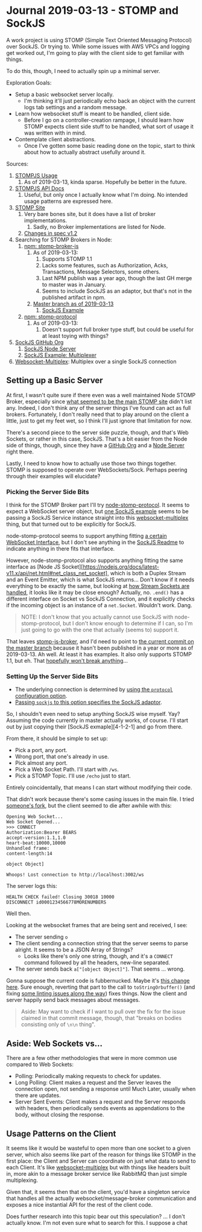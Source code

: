 Journal 2019-03-13 - STOMP and SockJS
=====================================

A work project is using STOMP (Simple Text Oriented Messaging Protocol) over SockJS.  Or trying to.  While some issues with AWS VPCs and logging get worked out, I'm going to play with the client side to get familiar with things.

To do this, though, I need to actually spin up a minimal server.

Exploration Goals:

- Setup a basic websocket server locally.
    - I'm thinking it'll just periodically echo back an object with the current logs tab settings and a random message.
- Learn how websocket stuff is meant to be handled, client side.
    - Before I go on a controller-creation rampage, I should learn how STOMP expects client side stuff to be handled, what sort of usage it was written with in mind.
- Contemplate client abstractions.
    - Once I've gotten some basic reading done on the topic, start to think about how to actually abstract usefully around it.

Sources:

1. [STOMPJS Usage][ss-1]
    1. As of 2019-03-13, kinda sparse.  Hopefully be better in the future.
2. [STOMPJS API Docs][ss-2]
    1. Useful, but only once I actually know what I'm doing.  No intended usage patterns are expressed here.
3. [STOMP Site][ss-3]
    1. Very bare bones site, but it does have a list of broker implementations.
        1. Sadly, no Broker implementations are listed for Node.
    2. [Changes in spec v1.2][ss-3-1]
4. Searching for STOMP Brokers in Node:
    1. [npm: stomp-broker-js][ss-4-1]
        1. As of 2019-03-13:
            1. Supports STOMP 1.1
            2. Lacks some features, such as Authorization, Acks, Transactions, Message Selectors, some others.
            3. Last NPM publish was a year ago, though the last GH merge to master was in January.
            4. Seems to include SockJS as an adaptor, but that's not in the published artifact in npm.
        2. [Master branch as of 2019-03-13][ss-4-1-2]
            1. [SockJS Example][ss-4-1-2-1]
    2. [npm: stomp-protocol][ss-4-2]
        1. As of 2019-03-13:
            1. Doesn't support full broker type stuff, but could be useful for at least toying with things?
5. [SockJS GitHub Org][ss-5]
    1. [SockJS Node Server][ss-5-1]
    2. [SockJS Example: Multiplexer][ss-5-2]
6. [Websocket-Multiplex][ss-6]: Multiplex over a single SockJS connection

[ss-1]: https://stomp-js.github.io/
[ss-2]: https://stomp-js.github.io/api-docs/latest/
[ss-3]: https://stomp.github.io/
[ss-3-1]: https://stomp.github.io/stomp-specification-1.2.html#Changes_in_the_Protocol
[ss-4-1]: https://www.npmjs.com/package/stomp-broker-js
[ss-4-1-2]: https://github.com/4ib3r/StompBrokerJS/tree/8d8de4b5232c6fe456ee99237e9f731ce3846ed4
[ss-4-1-2-1]: https://github.com/4ib3r/StompBrokerJS/tree/8d8de4b5232c6fe456ee99237e9f731ce3846ed4/examples/sockjs
[ss-4-2]: https://github.com/pcan/node-stomp-protocol
[ss-5]: https://github.com/sockjs
[ss-5-1]: https://github.com/sockjs/sockjs-node
[ss-5-2]: https://github.com/sockjs/sockjs-node/tree/master/examples/multiplex
[ss-6]: https://www.npmjs.com/package/websocket-multiplex



## Setting up a Basic Server

At first, I wasn't quite sure if there even was a well maintained Node STOMP Broker, especially since [what seemed to be the main STOMP site][ss-3] didn't list any.  Indeed, I don't think any of the server things I've found can act as full brokers.  Fortunately, I don't really need that to play around on the client a little, just to get my feet wet, so I think I'll just ignore that limitation for now.

There's a second piece to the server side puzzle, though, and that's Web Sockets, or rather in this case, SockJS.  That's a bit easier from the Node side of things, though, since they have a [GitHub Org][ss-5] and a [Node Server][ss-4-1] right there.

Lastly, I need to know how to actually use those two things together.  STOMP is supposed to operate over WebSockets/Sock.  Perhaps peering through their examples will elucidate?


### Picking the Server Side Bits

I think for the STOMP Broker part I'll try [node-stomp-protocol][ss-4-2].  It seems to expect a WebSocket server object, but [one SockJS example][ss-4-2] seems to be passing a SockJS Service instance straight into this [websocket-multiplex][ss-5] thing, but that turned out to be explicitly for SockJS.

node-stomp-protocol seems to support anything fitting [a certain WebSocket Interface](https://github.com/pcan/node-stomp-protocol/blob/20a70a9fb0dfd853f8ee7e43460bd82024e5cb5b/src/utils.ts#L54), but I don't see anything in the [SockJS Readme](https://github.com/sockjs/sockjs-node/blob/20a70a9fb0dfd853f8ee7e43460bd82024e5cb5b/README.md) to indicate anything in there fits that interface.

However, node-stomp-protocol also supports anything fitting the same interface as [Node JS Socket][https://nodejs.org/docs/latest-v11.x/api/net.html#net_class_net_socket], which is both a Duplex Stream and an Event Emitter, which is what SockJS returns... Don't know if it needs everything to be exactly the same, but looking at [how Stream Sockets are handled](https://github.com/pcan/node-stomp-protocol/blob/20a70a9fb0dfd853f8ee7e43460bd82024e5cb5b/src/stream.ts#L38), it looks like it may be close enough?  Actually, no.  `.end()` has a different interface on Socket vs SockJS Connection, and it explicitly checks if the incoming object is an instance of a `net.Socket`.  Wouldn't work.  Dang.

> NOTE: I don't know that you actually cannot use SockJS with node-stomp-protocol, but I don't know enough to determine if I can, so I'm just going to go with the one that actually (seems to) support it.

That leaves [stomp-js-broker][ss-4-1], and I'd need to point to [the current commit on the master branch][ss-4-1-2] because it hasn't been published in a year or more as of 2019-03-13.  Ah well.  At least it has examples.  It also only supports STOMP 1.1, but eh.  That [hopefully won't break anything][ss-3-1]...


### Setting Up the Server Side Bits

- The underlying connection is determined by [using the `protocol` configuration option](https://github.com/4ib3r/StompBrokerJS/blob/8d8de4b5232c6fe456ee99237e9f731ce3846ed4/stompServer.js#L47).
- [Passing `sockjs` to this option specifies the SockJS adaptor](https://github.com/4ib3r/StompBrokerJS/blob/8d8de4b5232c6fe456ee99237e9f731ce3846ed4/lib/adapter/index.js#L10).

So, I shouldn't even need to setup anything SockJS wise myself.  Yay?  Assuming the code currently in master actually works, of course.  I'll start out by just copying their [SockJS exmaple][4-1-2-1] and go from there.

From there, it should be simple to set up:

- Pick a port, any port.
- Wrong port, that one's already in use.
- Pick almost any port.
- Pick a Web Socket Path.  I'll start with `/ws`.
- Pick a STOMP Topic.  I'll use `/echo` just to start.

Entirely coincidentally, that means I can start without modifying their code.

That didn't work because there's some casing issues in the main file.  I tried [someone's fork](https://github.com/Asc2011/StompBrokerJS), but the client seemed to die after awhile with this:

```
Opening Web Socket...
Web Socket Opened...
>>> CONNECT
Authorization:Bearer BEARS
accept-version:1.1,1.0
heart-beat:10000,10000
Unhandled frame: 
content-length:14

object Object]

Whoops! Lost connection to http://localhost:3002/ws
```

The server logs this:

```
HEALTH CHECK failed! Closing 30018 10000
DISCONNECT id0001234566778MORENUMBERS
```

Well then.

Looking at the websocket frames that are being sent and received, I see:

- The server sending `o`
- The client sending a connection string that the server seems to parse alright.  It seems to be a JSON Array of Strings?
    - Looks like there's only one string, though, and it's a `CONNECT` command followed by all the headers, new-line separated.
- The server sends back `a["[object Object]"]`.  That seems ... wrong.

Gonna suppose the current code is fubbernucked.  Maybe it's [this change here](https://github.com/Asc2011/StompBrokerJS/commit/1a42c90f5285e5eb08958ba21e5467ed2c9d52c3#diff-abc0d9513517234243e17e77d9288427R25).  Sure enough, reverting that part to the call to `toStringOrbuffer()` (and fixing [some linting issues along the way](https://github.com/joedski/StompBrokerJS/pull/1)) fixes things.  Now the client and server happily send back messages about messages.

> Aside: May want to check if I want to pull over the fix for the issue claimed in that commit message, though, that "breaks on bodies consisting only of `\n\n` thing".



## Aside: Web Sockets vs...

There are a few other methodologies that were in more common use compared to Web Sockets:

- Polling: Periodically making requests to check for updates.
- Long Polling: Client makes a request and the Server leaves the connection open, not sending a response until Much Later, usually when there are updates.
- Server Sent Events: Client makes a request and the Server responds with headers, then periodically sends events as appendations to the body, without closing the response.



## Usage Patterns on the Client

It seems like it would be wasteful to open more than one socket to a given server, which also seems like part of the reason for things like STOMP in the first place: the Client and Server can coordinate on just what data to send to each Client.  It's like [websocket-multiplex][ss-5] but with things like headers built in, more akin to a message broker service like RabbitMQ than just simple multiplexing.

Given that, it seems then that on the client, you'd have a singleton service that handles all the actually websocket/message-broker communication and exposes a nice instantial API for the rest of the client code.

Does further research into this topic bear out this speculation?  ... I don't actually know.  I'm not even sure what to search for this.  I suppose a chat
